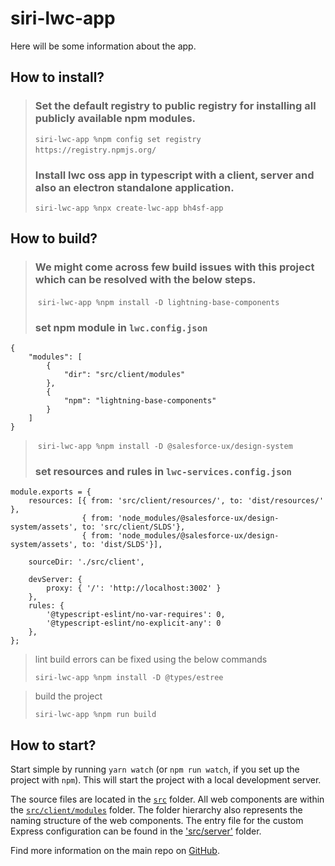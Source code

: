 # siri-lwc-app

Here will be some information about the app.

## How to install?
> ### Set the default registry to public registry for installing all publicly available npm modules.
>
> `siri-lwc-app %npm config set registry https://registry.npmjs.org/` 
>
> ### Install lwc oss app in typescript with a client, server and also an electron standalone application.
>
> `siri-lwc-app %npx create-lwc-app bh4sf-app`
>

## How to build?
> ### We might come across few build issues with this project which can be resolved with the below steps.
>
> `siri-lwc-app %npm install -D lightning-base-components`
>
> ### set npm module in `lwc.config.json`
```
{
    "modules": [
        {
            "dir": "src/client/modules"
        }, 
        { 
            "npm": "lightning-base-components" 
        }
    ]
}
```
>
> `siri-lwc-app %npm install -D @salesforce-ux/design-system`
> ### set resources and rules in `lwc-services.config.json`
```
module.exports = {
    resources: [{ from: 'src/client/resources/', to: 'dist/resources/' },
                { from: 'node_modules/@salesforce-ux/design-system/assets', to: 'src/client/SLDS'}, 
                { from: 'node_modules/@salesforce-ux/design-system/assets', to: 'dist/SLDS'}],

    sourceDir: './src/client',

    devServer: {
        proxy: { '/': 'http://localhost:3002' }
    }, 
    rules: { 
        '@typescript-eslint/no-var-requires': 0, 
        '@typescript-eslint/no-explicit-any': 0 
    }, 
};

```

>lint build errors can be fixed using the below commands
>
> `siri-lwc-app %npm install -D @types/estree`

>build the project
>
>`siri-lwc-app %npm run build`


## How to start?

Start simple by running `yarn watch` (or `npm run watch`, if you set up the project with `npm`). This will start the project with a local development server.

The source files are located in the [`src`](./src) folder. All web components are within the [`src/client/modules`](./src/modules) folder. The folder hierarchy also represents the naming structure of the web components. The entry file for the custom Express configuration can be found in the ['src/server'](./src/server) folder.

Find more information on the main repo on [GitHub](https://github.com/muenzpraeger/create-lwc-app).
